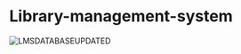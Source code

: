 # Library-management-system

![LMSDATABASEUPDATED](https://user-images.githubusercontent.com/105705266/232152649-a3808f15-4e99-49dd-8662-f0f0b92183df.png)
